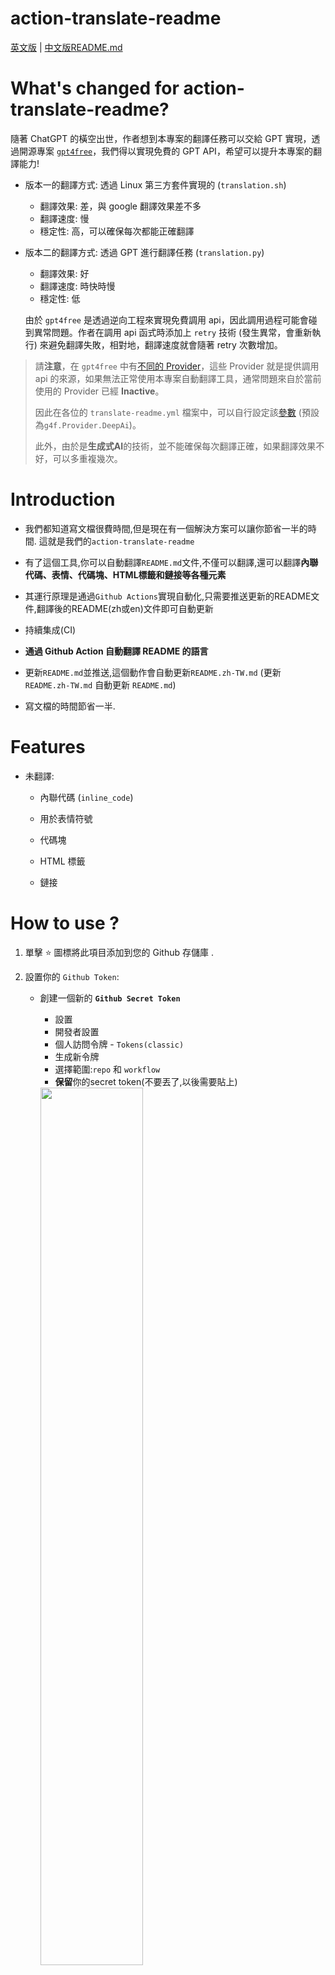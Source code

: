 # action-translate-readme

[英文版](README.md) | [中文版README.md](README.zh-TW.md)

# What's changed for action-translate-readme?

隨著 ChatGPT 的橫空出世，作者想到本專案的翻譯任務可以交給 GPT 實現，透過開源專案 [`gpt4free`](https://github.com/xtekky/gpt4free)，我們得以實現免費的 GPT API，希望可以提升本專案的翻譯能力!

* 版本一的翻譯方式: 透過 Linux 第三方套件實現的 (`translation.sh`)
  * 翻譯效果: 差，與 google 翻譯效果差不多
  * 翻譯速度: 慢
  * 穩定性: 高，可以確保每次都能正確翻譯

* 版本二的翻譯方式: 透過 GPT 進行翻譯任務 (`translation.py`)
  * 翻譯效果: 好
  * 翻譯速度: 時快時慢
  * 穩定性: 低
  

   由於  `gpt4free` 是透過逆向工程來實現免費調用 api，因此調用過程可能會碰到異常問題。作者在調用 api 函式時添加上 `retry` 技術 (發生異常，會重新執行) 來避免翻譯失敗，相對地，翻譯速度就會隨著 retry 次數增加。

> 請**注意**，在 `gpt4free` 中有[不同的 Provider](https://github.com/xtekky/gpt4free#models)，這些 Provider 就是提供調用 api 的來源，如果無法正常使用本專案自動翻譯工具，通常問題來自於當前使用的 Provider 已經 **Inactive**。
>
> 因此在各位的 `translate-readme.yml` 檔案中，可以自行設定該[參數](.github\workflows\translate-readme.yml) (預設為`g4f.Provider.DeepAi`)。
>
> 此外，由於是**生成式AI**的技術，並不能確保每次翻譯正確，如果翻譯效果不好，可以多重複幾次。

# Introduction

* 我們都知道寫文檔很費時間,但是現在有一個解決方案可以讓你節省一半的時間. 這就是我們的`action-translate-readme`

* 有了這個工具,你可以自動翻譯`README.md`文件,不僅可以翻譯,還可以翻譯**內聯代碼、表情、代碼塊、HTML標籤和鏈接等各種元素**

* 其運行原理是通過`Github Actions`實現自動化,只需要推送更新的README文件,翻譯後的README(zh或en)文件即可自動更新

* 持續集成(CI)

* **通過 Github Action 自動翻譯 README 的語言**

* 更新`README.md`並推送,這個動作會自動更新`README.zh-TW.md`
    (更新 `README.zh-TW.md` 自動更新 `README.md`)

* 寫文檔的時間節省一半.

# Features

* 未翻譯:
    * 內聯代碼 (`inline_code`)

    * 用於表情符號

    * 代碼塊

    * HTML 標籤

    * 鏈接

# How to use ?

1. 單擊 :star: 圖標將此項目添加到您的 Github 存儲庫 .

2. 設置你的 `Github Token`:

    * 創建一個新的 **`Github Secret Token`**
        * 設置
        * 開發者設置
        * 個人訪問令牌 - `Tokens(classic)`
        * 生成新令牌
        * 選擇範圍:`repo` 和 `workflow`
        * **保留**你的secret token(不要丟了,以後需要貼上)
        <img src="https://github.com/Lin-jun-xiang/action-translate-readme/assets/63782903/b7487b49-817c-4925-b94a-bdb7b025a0c2" width=" 60%" />

    * 創建一個新的 **`repository secret`**
        * 在您的存儲庫中 - `settings`
        * `Securits and variables`
        * `Actions`
        * `New repository secret`
        * 按`token`填寫標籤並命名(eg: `Action_Bot`)
        <img src="https://github.com/Lin-jun-xiang/action-translate-readme/assets/63782903/27dc7bcd-633f-431e-98e8-387b97ecd47c" width=" 60%" />

4. 創建你想要的 **README** 語言:`README.md`, `READM.zh-TW.md`, ...

5. 在目錄 `.github/workflows/your_action.yml`. 中創建您的操作示例:

    ```
    # .github/workflows/translate.yml
    name: Translate Readme

    on:
        push:
            branches: ['**']

    jobs:
        translate:
            runs-on: ubuntu-latest
            steps:
                - name: Checkout
                  uses: actions/checkout@v3
                  with:
                    fetch-depth: 3

                - name: Auto Translate
                  uses: Lin-jun-xiang/action-translate-readme@v1 # Based on the tag
                  with:
                    token: ${{ secrets.Action_Bot }} # Based on step2 name
    ```

6. 現在你可以更新 `README.md`,它會自動生成一個翻譯版本！

---

# Demo

![](./img/auto-translation.gif)

---

# Results of Test Document

* 查看[測試文檔](https://github.com/Lin-jun-xiang/vscode-extensions-best/tree/main)
* 使用我們的工具更新測試文檔

<a href="#top">Back to top</a>